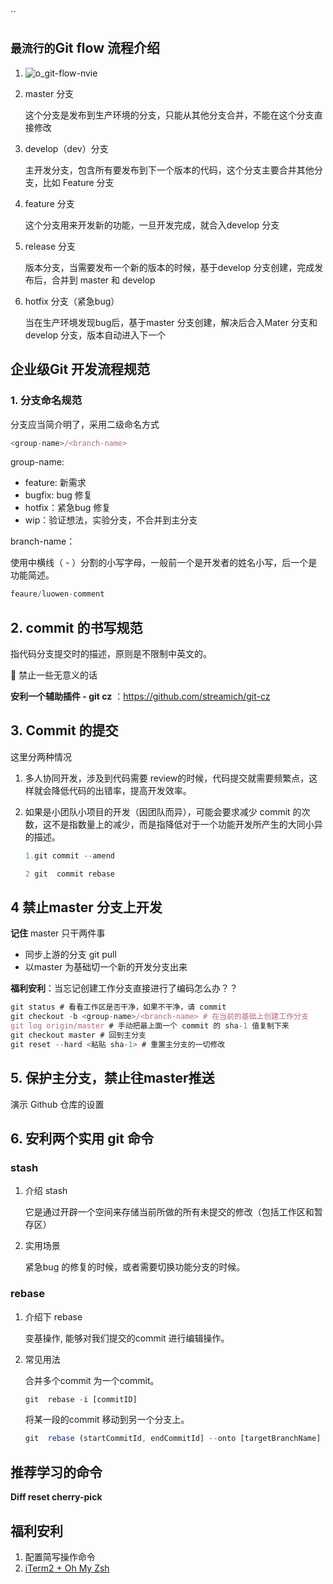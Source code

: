 ``

## `最流行的`Git flow 流程介绍

1. ![o_git-flow-nvie](https://images.cnblogs.com/cnblogs_com/cnblogsfans/771108/o_git-flow-nvie.png)

1. master 分支

   这个分支是发布到生产环境的分支，只能从其他分支合并，不能在这个分支直接修改

2. develop（dev）分支

   主开发分支，包含所有要发布到下一个版本的代码，这个分支主要合并其他分支，比如 Feature 分支

3. feature 分支

   这个分支用来开发新的功能，一旦开发完成，就合入develop 分支

4. release 分支

   版本分支，当需要发布一个新的版本的时候，基于develop 分支创建，完成发布后，合并到 master 和 develop

5. hotfix 分支（紧急bug）

   当在生产环境发现bug后，基于master 分支创建，解决后合入Mater 分支和develop 分支，版本自动进入下一个

## 企业级Git 开发流程规范

### 1. 分支命名规范

分支应当简介明了，采用二级命名方式

```js
<group-name>/<branch-name>
```

group-name:

* feature: 新需求
* bugfix: bug 修复
* hotfix：紧急bug 修复
* wip：验证想法，实验分支，不合并到主分支 

branch-name：

使用中横线（ - ）分割的小写字母，一般前一个是开发者的姓名小写，后一个是功能简述。

```js
feaure/luowen-comment
```



## 2. commit 的书写规范

指代码分支提交时的描述，原则是不限制中英文的。

🚫 禁止一些无意义的话

**安利一个辅助插件 - git cz** ：https://github.com/streamich/git-cz

## 3. Commit 的提交

这里分两种情况

1. 多人协同开发，涉及到代码需要 review的时候，代码提交就需要频繁点，这样就会降低代码的出错率，提高开发效率。

2. 如果是小团队小项目的开发（因团队而异），可能会要求减少 commit 的次数，这不是指数量上的减少，而是指降低对于一个功能开发所产生的大同小异的描述。

   ```js
   1.git commit --amend
   
   2 git  commit rebase 
   ```

   

## 4 禁止master 分支上开发

**记住** master 只干两件事

* 同步上游的分支 git pull
* 以master 为基础切一个新的开发分支出来

**福利安利**：当忘记创建工作分支直接进行了编码怎么办？？

```js
git status # 看看工作区是否干净，如果不干净，请 commit
git checkout -b <group-name>/<branch-name> # 在当前的基础上创建工作分支
git log origin/master # 手动把最上面一个 commit 的 sha-1 值复制下来
git checkout master # 回到主分支
git reset --hard <粘贴 sha-1> # 重置主分支的一切修改
```



##  5. 保护主分支，禁止往master推送

演示 Github 仓库的设置

## 6. 安利两个实用 git 命令

### stash

1. 介绍 stash

   它是通过开辟一个空间来存储当前所做的所有未提交的修改（包括工作区和暂存区）

2. 实用场景

   紧急bug 的修复的时候，或者需要切换功能分支的时候。

### rebase

1. 介绍下 rebase

   变基操作, 能够对我们提交的commit 进行编辑操作。

2. 常见用法

   合并多个commit 为一个commit。

    

   ```js
   git  rebase -i [commitID]
   ```

   将某一段的commit 移动到另一个分支上。

   ```js
   git  rebase (startCommitId, endCommitId] --onto [targetBranchName] 
   ```

## 推荐学习的命令

**Diff   reset  cherry-pick**

## 福利安利

1. 配置简写操作命令
2. [iTerm2 + Oh  My Zsh](https://www.jianshu.com/p/9c3439cc3bdb)
